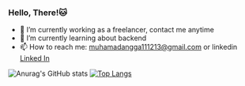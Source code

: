 ### Hello, There!🐱

- 🔭 I’m currently working as a freelancer, contact me anytime
- 🌱 I’m currently learning about backend
- 📫 How to reach me: [muhamadangga111213@gmail.com](mailto:muhamadangga111213@gmail.com) or linkedin [Linked In](https://www.linkedin.com/in/muhamad-angga)

![Anurag's GitHub stats](https://github-readme-stats.vercel.app/api?username=muhangga&count_private=true&theme=cobalt)  [![Top Langs](https://github-readme-stats.vercel.app/api/top-langs/?username=muhangga&langs_count=8&layout=compact&theme=cobalt)](https://github.com/anuraghazra/github-readme-stats)

<!--START_SECTION:waka-->

<!--END_SECTION:waka-->
